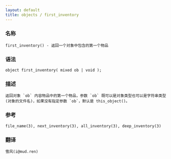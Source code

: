 ```yaml
---
layout: default
title: objects / first_inventory
---
```


### 名称

    first_inventory() - 返回一个对象中包含的第一个物品

### 语法

    object first_inventory( mixed ob | void );

### 描述

    返回对象 `ob` 内容物品中的第一个物品，参数 `ob` 既可以是对象类型也可以是字符串类型(对象的文件名)，如果没有指定参数 `ob`，默认是 this_object()。

### 参考

    file_name(3), next_inventory(3), all_inventory(3), deep_inventory(3)

### 翻译

    雪风(i@mud.ren)
